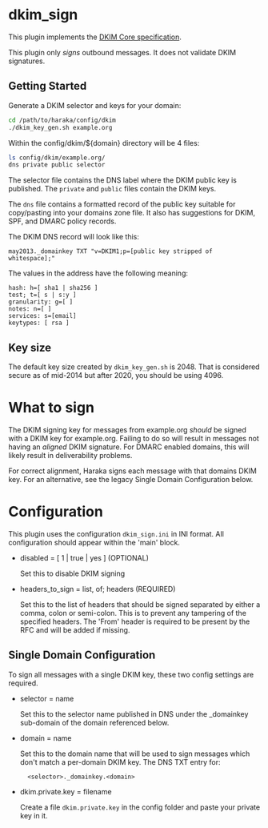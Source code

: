 # dkim_sign

This plugin implements the [DKIM Core specification](dkimcore.org).

This plugin only *signs* outbound messages. It does not validate
DKIM signatures.


## Getting Started

Generate a DKIM selector and keys for your domain:

```sh
cd /path/to/haraka/config/dkim
./dkim_key_gen.sh example.org
```

Within the config/dkim/${domain} directory will be 4 files:

```sh
ls config/dkim/example.org/
dns private public selector
```

The selector file contains the DNS label where the DKIM public key is published. The `private` and `public` files contain the DKIM keys.

The `dns` file contains a formatted record of the public key suitable for copy/pasting into your domains zone file. It also has suggestions for DKIM, SPF, and DMARC policy records.

The DKIM DNS record will look like this:

    may2013._domainkey TXT "v=DKIM1;p=[public key stripped of whitespace];"

The values in the address have the following meaning:

    hash: h=[ sha1 | sha256 ]
    test; t=[ s | s:y ]
    granularity: g=[ ]
    notes: n=[ ]
    services: s=[email]
    keytypes: [ rsa ]


## Key size

The default key size created by `dkim_key_gen.sh` is 2048. That is considered secure as of mid-2014 but after 2020, you should be using 4096.

# What to sign

The DKIM signing key for messages from example.org *should* be signed with
 a DKIM key for example.org. Failing to do so will result in messages not
having an *aligned* DKIM signature. For DMARC enabled domains, this will
likely result in deliverability problems.

For correct alignment, Haraka signs each message with that domains DKIM key.
For an alternative, see the legacy Single Domain Configuration below.


# Configuration

This plugin uses the configuration `dkim_sign.ini` in INI format.
All configuration should appear within the 'main' block.

- disabled = [ 1 | true | yes ]             (OPTIONAL)

    Set this to disable DKIM signing

- headers\_to\_sign = list, of; headers       (REQUIRED)

    Set this to the list of headers that should be signed
    separated by either a comma, colon or semi-colon.
    This is to prevent any tampering of the specified headers.
    The 'From' header is required to be present by the RFC and
    will be added if missing.


## Single Domain Configuration

To sign all messages with a single DKIM key, these two config settings
are required.

- selector = name

    Set this to the selector name published in DNS under the
    \_domainkey sub-domain of the domain referenced below.

- domain = name

    Set this to the domain name that will be used to sign messages
    which don't match a per-domain DKIM key.  The DNS TXT entry for:

        <selector>._domainkey.<domain>

- dkim.private.key = filename

    Create a file `dkim.private.key` in the config folder and paste
    your private key in it.